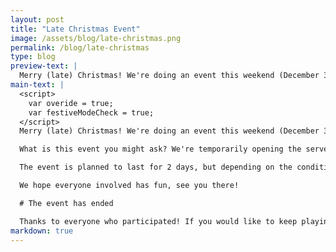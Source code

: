 ```yaml
---
layout: post
title: "Late Christmas Event"
image: /assets/blog/late-christmas.png
permalink: /blog/late-christmas
type: blog
preview-text: | 
  Merry (late) Christmas! We're doing an event this weekend (December 30th to 31st)
main-text: | 
  <script>
    var overide = true;
    var festiveModeCheck = true;
  </script>
  Merry (late) Christmas! We're doing an event this weekend (December 30th to 31st)

  What is this event you might ask? We're temporarily opening the server up to the public on the weekend to see how it does. There will be no sign-ups or anything like that required to participate, If you've been thinking introducing some friends to the project this would be a great time to do so!

  The event is planned to last for 2 days, but depending on the conditions might last longer and the server might temporarily re-enter its closed state if no moderators are able to keep an eye on the server at the time. (We will try our best to prevent this though!)

  We hope everyone involved has fun, see you there!

  # The event has ended

  Thanks to everyone who participated! If you would like to keep playing please make an [Invite Request](../joinrequest)!
markdown: true
---
```


